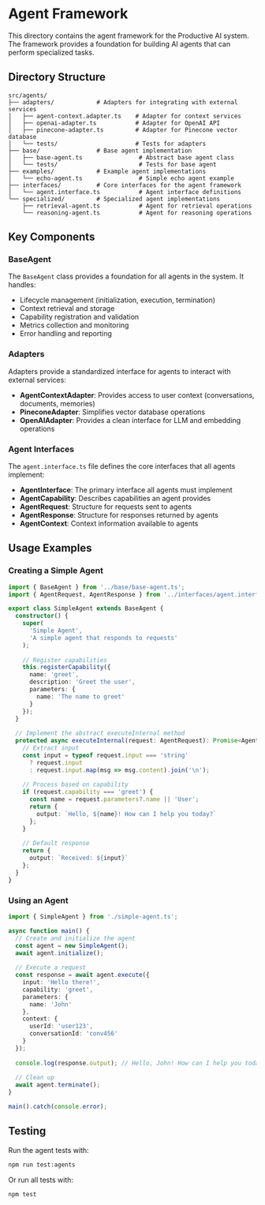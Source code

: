 # Agent Framework

This directory contains the agent framework for the Productive AI system. The framework provides a foundation for building AI agents that can perform specialized tasks.

## Directory Structure

```
src/agents/
├── adapters/            # Adapters for integrating with external services
│   ├── agent-context.adapter.ts    # Adapter for context services
│   ├── openai-adapter.ts           # Adapter for OpenAI API
│   ├── pinecone-adapter.ts         # Adapter for Pinecone vector database
│   └── tests/                      # Tests for adapters
├── base/                # Base agent implementation
│   ├── base-agent.ts                # Abstract base agent class
│   └── tests/                       # Tests for base agent
├── examples/            # Example agent implementations
│   └── echo-agent.ts                # Simple echo agent example
├── interfaces/          # Core interfaces for the agent framework
│   └── agent.interface.ts           # Agent interface definitions
└── specialized/         # Specialized agent implementations
    ├── retrieval-agent.ts           # Agent for retrieval operations
    └── reasoning-agent.ts           # Agent for reasoning operations
```

## Key Components

### BaseAgent

The `BaseAgent` class provides a foundation for all agents in the system. It handles:

- Lifecycle management (initialization, execution, termination)
- Context retrieval and storage
- Capability registration and validation
- Metrics collection and monitoring
- Error handling and reporting

### Adapters

Adapters provide a standardized interface for agents to interact with external services:

- **AgentContextAdapter**: Provides access to user context (conversations, documents, memories)
- **PineconeAdapter**: Simplifies vector database operations
- **OpenAIAdapter**: Provides a clean interface for LLM and embedding operations

### Agent Interfaces

The `agent.interface.ts` file defines the core interfaces that all agents implement:

- **AgentInterface**: The primary interface all agents must implement
- **AgentCapability**: Describes capabilities an agent provides
- **AgentRequest**: Structure for requests sent to agents
- **AgentResponse**: Structure for responses returned by agents
- **AgentContext**: Context information available to agents

## Usage Examples

### Creating a Simple Agent

```typescript
import { BaseAgent } from '../base/base-agent.ts';
import { AgentRequest, AgentResponse } from '../interfaces/agent.interface.ts';

export class SimpleAgent extends BaseAgent {
  constructor() {
    super(
      'Simple Agent',
      'A simple agent that responds to requests'
    );
    
    // Register capabilities
    this.registerCapability({
      name: 'greet',
      description: 'Greet the user',
      parameters: {
        name: 'The name to greet'
      }
    });
  }
  
  // Implement the abstract executeInternal method
  protected async executeInternal(request: AgentRequest): Promise<AgentResponse> {
    // Extract input
    const input = typeof request.input === 'string'
      ? request.input
      : request.input.map(msg => msg.content).join('\n');
    
    // Process based on capability
    if (request.capability === 'greet') {
      const name = request.parameters?.name || 'User';
      return {
        output: `Hello, ${name}! How can I help you today?`
      };
    }
    
    // Default response
    return {
      output: `Received: ${input}`
    };
  }
}
```

### Using an Agent

```typescript
import { SimpleAgent } from './simple-agent.ts';

async function main() {
  // Create and initialize the agent
  const agent = new SimpleAgent();
  await agent.initialize();
  
  // Execute a request
  const response = await agent.execute({
    input: 'Hello there!',
    capability: 'greet',
    parameters: {
      name: 'John'
    },
    context: {
      userId: 'user123',
      conversationId: 'conv456'
    }
  });
  
  console.log(response.output); // Hello, John! How can I help you today?
  
  // Clean up
  await agent.terminate();
}

main().catch(console.error);
```

## Testing

Run the agent tests with:

```bash
npm run test:agents
```

Or run all tests with:

```bash
npm test
``` 